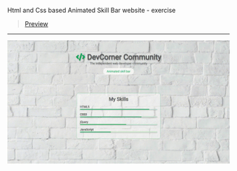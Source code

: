 Html and Css based Animated Skill Bar website - exercise
> [Preview](https://r4nd3l.github.io/AnimatedSkillBar/)
---

![AnimatedSkillBar](https://github.com/r4nd3l/AnimatedSkillBar/blob/master/img/sample.gif)
